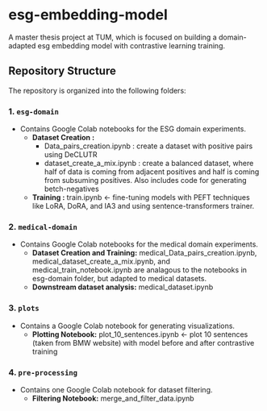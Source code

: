 # esg-embedding-model
A master thesis project at TUM, which is focused on building a domain-adapted esg embedding model with contrastive learning training.

## Repository Structure

The repository is organized into the following folders:

### 1. `esg-domain`
- Contains Google Colab notebooks for the ESG domain experiments.
    - **Dataset Creation :**
        -  Data_pairs_creation.ipynb : create a dataset with positive pairs using DeCLUTR
        -  dataset_create_a_mix.ipynb : create a balanced dataset, where half of data is coming from adjacent positives and half is coming from subsuming positives. Also includes code for generating betch-negatives
    - **Training :** train.ipynb <- fine-tuning models with PEFT techniques like LoRA, DoRA, and IA3 and using sentence-transformers trainer.

### 2. `medical-domain`
- Contains Google Colab notebooks for the medical domain experiments.
    - **Dataset Creation and Training:** medical_Data_pairs_creation.ipynb, medical_dataset_create_a_mix.ipynb, and medical_train_notebook.ipynb are analagous to the notebooks in esg-domain folder, but adapted to medical datasets.
    - **Downstream dataset analysis:** medical_dataset.ipynb

### 3. `plots`
- Contains a Google Colab notebook for generating visualizations.
    - **Plotting Notebook:** plot_10_sentences.ipynb <- plot 10 sentences (taken from BMW website) with model before and after contrastive training

### 4. `pre-processing`
- Contains one Google Colab notebook for dataset filtering.
    - **Filtering Notebook:** merge_and_filter_data.ipynb
